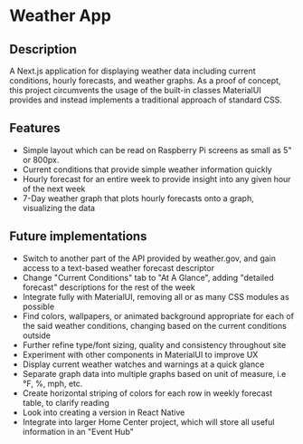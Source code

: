 # Weather App

## Description
A Next.js application for displaying weather data including current conditions, hourly forecasts, and weather graphs.  As a proof of concept, this project circumvents the usage of the built-in classes MaterialUI provides and instead implements a traditional approach of standard CSS.

## Features
- Simple layout which can be read on Raspberry Pi screens as small as 5" or 800px.
- Current conditions that provide simple weather information quickly
- Hourly forecast for an entire week to provide insight into any given hour of the next week
- 7-Day weather graph that plots hourly forecasts onto a graph, visualizing the data

## Future implementations
- Switch to another part of the API provided by weather.gov, and gain access to a text-based weather forecast descriptor
- Change "Current Conditions" tab to "At A Glance", adding "detailed forecast" descriptions for the rest of the week
- Integrate fully with MaterialUI, removing all or as many CSS modules as possible 
- Find colors, wallpapers, or animated background appropriate for each of the said weather conditions, changing based on the current conditions outside
- Further refine type/font sizing, quality and consistency throughout site
- Experiment with other components in MaterialUI to improve UX
- Display current weather watches and warnings at a quick glance
- Separate graph data into multiple graphs based on unit of measure, i.e °F, %, mph, etc.
- Create horizontal striping of colors for each row in weekly forecast table, to clarify reading
- Look into creating a version in React Native
- Integrate into larger Home Center project, which will store all useful information in an "Event Hub"


